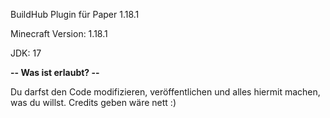 BuildHub Plugin für Paper 1.18.1

Minecraft Version: 1.18.1

JDK: 17


**-- Was ist erlaubt? --**

Du darfst den Code modifizieren, veröffentlichen und alles hiermit machen, was du willst.
Credits geben wäre nett :)
